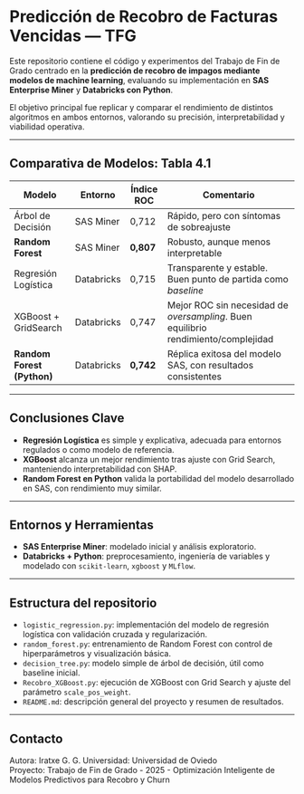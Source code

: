 # Predicción de Recobro de Facturas Vencidas — TFG

Este repositorio contiene el código y experimentos del Trabajo de Fin de Grado centrado en la **predicción de recobro de impagos mediante modelos de machine learning**, evaluando su implementación en **SAS Enterprise Miner** y **Databricks con Python**.

El objetivo principal fue replicar y comparar el rendimiento de distintos algoritmos en ambos entornos, valorando su precisión, interpretabilidad y viabilidad operativa.

---

## Comparativa de Modelos: Tabla 4.1

| Modelo                        | Entorno       | Índice ROC | Comentario                                                                 |
|------------------------------|---------------|------------|----------------------------------------------------------------------------|
| Árbol de Decisión            | SAS Miner     | 0,712      | Rápido, pero con síntomas de sobreajuste                                  |
| **Random Forest**            | SAS Miner     | **0,807**  | Robusto, aunque menos interpretable                                       |
| Regresión Logística          | Databricks    | 0,715      | Transparente y estable. Buen punto de partida como *baseline*             |
| XGBoost + GridSearch         | Databricks    | 0,747      | Mejor ROC sin necesidad de *oversampling*. Buen equilibrio rendimiento/complejidad |
| **Random Forest (Python)**   | Databricks    | **0,742**  | Réplica exitosa del modelo SAS, con resultados consistentes               |

---

## Conclusiones Clave

- **Regresión Logística** es simple y explicativa, adecuada para entornos regulados o como modelo de referencia.
- **XGBoost** alcanza un mejor rendimiento tras ajuste con Grid Search, manteniendo interpretabilidad con SHAP.
- **Random Forest en Python** valida la portabilidad del modelo desarrollado en SAS, con rendimiento muy similar.

---

## Entornos y Herramientas

- **SAS Enterprise Miner**: modelado inicial y análisis exploratorio.
- **Databricks + Python**: preprocesamiento, ingeniería de variables y modelado con `scikit-learn`, `xgboost` y `MLflow`.

---

## Estructura del repositorio

- `logistic_regression.py`: implementación del modelo de regresión logística con validación cruzada y regularización.
- `random_forest.py`: entrenamiento de Random Forest con control de hiperparámetros y visualización básica.
- `decision_tree.py`: modelo simple de árbol de decisión, útil como baseline inicial.
- `Recobro_XGBoost.py`: ejecución de XGBoost con Grid Search y ajuste del parámetro `scale_pos_weight`.
- `README.md`: descripción general del proyecto y resumen de resultados.

---

## Contacto

Autora: Iratxe G. G.
Universidad: Universidad de Oviedo  
Proyecto: Trabajo de Fin de Grado - 2025 - Optimización Inteligente de Modelos Predictivos para Recobro y Churn
